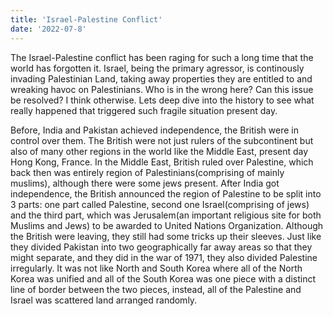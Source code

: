 ```yaml
---
title: 'Israel-Palestine Conflict'
date: '2022-07-8'
---
```

The Israel-Palestine conflict has been raging for such a long time that the world has forgotten it. Israel, being the primary agressor, is continously invading
Palestinian Land, taking away properties they are entitled to and wreaking havoc on Palestinians. Who is in the wrong here? Can this issue be resolved? I think otherwise. Lets deep dive into the history to see what really happened that triggered such fragile situation present day.

Before, India and Pakistan achieved independence, the British were in control over them. The British were not just rulers of the subcontinent but also of many other regions in the world like the Middle East, present day Hong Kong, France. In the Middle East, British ruled over Palestine, which back then was entirely region of Palestinians(comprising of mainly muslims), although there were some jews present. After India got independence, the British announced the region of Palestine to be split into 3 parts: one part called Palestine, second one Israel(comprising of jews) and the third part, which was Jerusalem(an important religious site for both Muslims and Jews) to be awarded to United Nations Organization. Although the British were leaving, they still had some tricks up their sleeves. Just like they divided Pakistan into two geographically far away areas so that they might separate, and they did in the war of 1971, they also divided Palestine irregularly. It was not like North and South Korea where all of the North Korea was unified and all of the South Korea was one piece with a distinct line of border between the two pieces, instead, all of the Palestine and Israel was scattered land arranged randomly. 
